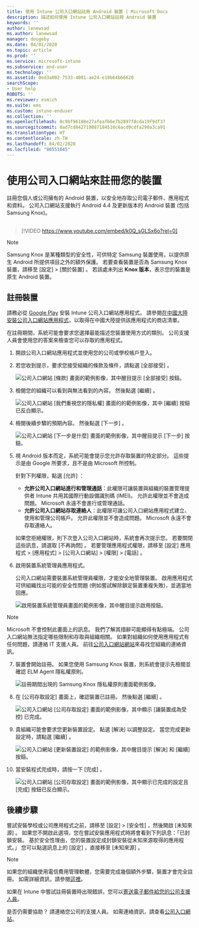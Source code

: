 ```yaml
---
title: 使用 Intune 公司入口網站註冊 Android 裝置 | Microsoft Docs
description: 描述如何使用 Intune 公司入口網站註冊 Android 裝置
keywords: ''
author: lenewsad
ms.author: lanewsad
manager: dougeby
ms.date: 04/01/2020
ms.topic: article
ms.prod: ''
ms.service: microsoft-intune
ms.subservice: end-user
ms.technology: ''
ms.assetid: 0ed3a002-7533-4001-ae24-e10b64b66620
searchScope:
- User help
ROBOTS: ''
ms.reviewer: esmich
ms.suite: ems
ms.custom: intune-enduser
ms.collection: ''
ms.openlocfilehash: 0c9bf96188e27afeaf66e7b2897f8cda19f9df37
ms.sourcegitcommit: 0ad7cd842719887184510c6acd9cdfa290a3ca91
ms.translationtype: HT
ms.contentlocale: zh-TW
ms.lasthandoff: 04/02/2020
ms.locfileid: "80551645"
---
```

# <a name="enroll-your-device-with-company-portal"></a>使用公司入口網站來註冊您的裝置  
註冊您個人或公司擁有的 Android 裝置，以安全地存取公司電子郵件、應用程式和資料。 公司入口網站支援執行 Android 4.4 及更新版本的 Android 裝置 (包括 Samsung Knox)。  
</br>
> [!VIDEO https://www.youtube.com/embed/k0Q_sGLSx6o?rel=0]

> [!NOTE]
> Samsung Knox 是某種類型的安全性，可供特定 Samsung 裝置使用，以提供原生 Android 所提供項目之外的額外保護。 若要查看裝置是否為 Samsung Knox 裝置，請移至 [設定]   > [關於裝置]  。 若該處未列出 **Knox 版本**，表示您的裝置是原生 Android 裝置。

## <a name="enroll-device"></a>註冊裝置  
請務必從 [Google Play](https://play.google.com/store/apps/details?id=com.microsoft.windowsintune.companyportal) 安裝 Intune 公司入口網站應用程式。 請參閱[在中國大陸安裝公司入口網站應用程式](install-company-portal-android-china.md)，以取得在中國大陸提供該應用程式的商店清單。    

在註冊期間，系統可能會要求您選擇最能描述您裝置使用方式的類別。 公司支援人員會使用您的答案來檢查您可以存取的應用程式。  

1. 開啟公司入口網站應用程式並使用您的公司或學校帳戶登入。  

2. 若您收到提示，要求您接受組織的條款及條件，請點選 [全部接受]  。  

   ![公司入口網站 [條款] 畫面的範例影像，其中醒目提示 [全部接受] 按鈕。](./media/accept-terms-1911.png)  


3. 檢閱您的組織可以看到與無法看到的內容。 然後點選 [繼續]  。


    ![公司入口網站 [我們重視您的隱私權] 畫面的的範例影像，其中 [繼續] 按鈕已反白顯示。](./media/android-privacy-screen-1911.png)  
4. 檢閱後續步驟的預期內容。 然後點選 [下一步]  。  

    ![公司入口網站 [下一步是什麼] 畫面的範例影像，其中醒目提示 [下一步] 按鈕。](./media/android-whats-next-1911.png)  


5. 視 Android 版本而定，系統可能會提示您允許存取裝置的特定部分。 這些提示是由 Google 所要求，且不是由 Microsoft 所控制。  

    針對下列權限，點選 [允許]  ：  
    * **允許公司入口網站進行和管理通話**：此權限可讓裝置與組織的裝置管理提供者 Intune 共用其國際行動設備識別碼 (IMEI)。 允許此權限並不會造成問題。 Microsoft 永遠不會進行或管理通話。  
    * **允許公司入口網站存取連絡人**：此權限可讓公司入口網站應用程式建立、使用和管理公司帳戶。  允許此權限並不會造成問題。 Microsoft 永遠不會存取連絡人。 

    如果您拒絕權限，則下次登入公司入口網站時，系統會再次提示您。 若要關閉這些訊息，請選取 [不再詢問]  。 若要管理應用程式權限，請移至 [設定] 應用程式 > [應用程式]   > [公司入口網站]   > [權限]   > [電話]  。  

6. 啟用裝置系統管理員應用程式。 

    公司入口網站需要裝置系統管理員權限，才能安全地管理裝置。 啟用應用程式可供組織找出可能的安全性問題 (例如嘗試解除鎖定裝置重複失敗)，並適當地回應。  

    ![啟用裝置系統管理員畫面的範例影像，其中醒目提示啟用按鈕。](./media/activate-device-administrator-1911.png)  

> [!NOTE]
> Microsoft 不會控制此畫面上的訊息。 我們了解其措辭可能顯得有點極端。 公司入口網站無法指定哪些限制和存取與組織相關。 如果對組織如何使用應用程式有任何問題，請連絡 IT 支援人員。 前往[公司入口網站網站](https://go.microsoft.com/fwlink/?linkid=2010980)來尋找您組織的連絡資訊。  


7. 裝置會開始註冊。 如果您使用 Samsung Knox 裝置，則系統會提示先檢閱並確認 ELM Agent 隱私權原則。   

    ![註冊期間出現的 Samsung Knox 隱私權原則畫面範例影像。](./media/and-enroll-7-knox-privacy-policy.png)  

8. 在 [公司存取設定]  畫面上，確認裝置已註冊。 然後點選 [繼續]  。  

    ![公司入口網站 [公司存取設定] 畫面的範例影像，其中顯示 [讓裝置成為受控] 已完成。](./media/update-settings-1911.png)  

9. 貴組織可能會要求您更新裝置設定。 點選 [解決]  以調整設定。 當您完成更新設定時，請點選 [繼續]  。  

   ![公司入口網站 [更新裝置設定] 的範例影像，其中醒目提示 [解決] 和 [繼續] 按鈕。](./media/resolve-settings-1911.png)  

10. 當安裝程式完成時，請按一下 [完成]  。    

    ![公司入口網站 [公司存取設定] 畫面的範例影像，其中顯示已完成的設定且 [完成] 按鈕已反白顯示。](./media/android-enrollment-done-1911.png) 

## <a name="next-steps"></a>後續步驟  

嘗試安裝學校或公司應用程式之前，請移至 [設定]   > [安全性]  ，然後開啟 [未知來源]  。 如果您不開啟此選項，您在嘗試安裝應用程式時將會看到下列訊息：「已封鎖安裝。 基於安全性理由，您的裝置設定成封鎖安裝從未知來源取得的應用程式。」 您可以點選訊息上的 [設定]  ，直接移至 [未知來源]  。  

> [!Note]
> 如果您的組織使用電信費用管理軟體，您需要完成幾個額外步驟，裝置才會完全註冊。 如需詳細資訊，請參閱[這裡](enroll-your-device-with-telecom-expense-management-android.md)。

如果在 Intune 中嘗試註冊裝置時出現錯誤，您可以[寄送電子郵件給您的公司支援人員](send-logs-to-your-it-admin-by-email-android.md)。  

是否仍需要協助？ 請連絡您公司的支援人員。 如需連絡資訊，請查看[公司入口網站](https://go.microsoft.com/fwlink/?linkid=2010980)。  